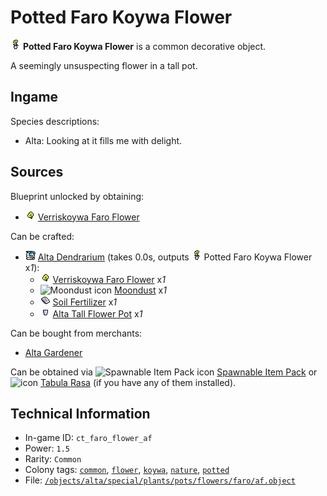 # Potted Faro Koywa Flower

<img src="https://raw.githubusercontent.com/Ceterai/Enternia/main/objects/alta/special/plants/pots/flowers/faro/icon.png" alt="Potted Faro Koywa Flower icon" loading="lazy" width="auto" height="16px"/> **Potted Faro Koywa Flower** is a common decorative object.

A seemingly unsuspecting flower in a tall pot.

## Ingame

Species descriptions:

- Alta: Looking at it fills me with delight.

## Sources

Blueprint unlocked by obtaining:

- <img src="https://raw.githubusercontent.com/Ceterai/Enternia/main/objects/biome/alterash/koywa/flowers/faro/icon.png" alt="Verriskoywa Faro Flower icon" loading="lazy" width="auto" height="16px"/> [Verriskoywa Faro Flower](https://ceterai.github.io/MyEnternia/Wiki/VerriskoywaFaroFlower)

Can be crafted:

- ![ ](https://raw.githubusercontent.com/Ceterai/Enternia/main/objects/alta/crafting/dendrarium/icon.png) [Alta Dendrarium](https://ceterai.github.io/MyEnternia/Wiki/AltaDendrarium) (takes 0.0s, outputs <img src="https://raw.githubusercontent.com/Ceterai/Enternia/main/objects/alta/special/plants/pots/flowers/faro/icon.png" alt="Potted Faro Koywa Flower icon" loading="lazy" width="auto" height="16px"/> Potted Faro Koywa Flower x*1*):
  - <img src="https://raw.githubusercontent.com/Ceterai/Enternia/main/objects/biome/alterash/koywa/flowers/faro/icon.png" alt="Verriskoywa Faro Flower icon" loading="lazy" width="auto" height="16px"/> [Verriskoywa Faro Flower](https://ceterai.github.io/MyEnternia/Wiki/VerriskoywaFaroFlower) x*1*
  - <img src="https://starbounder.org/mediawiki/images/f/fc/Moondust.png" alt="Moondust icon" loading="lazy" width="10px" height="10px"/> [Moondust](https://starbounder.org/Moondust) x*1*
  - <img src="https://raw.githubusercontent.com/Ceterai/Enternia/main/items/active/alta/tools/fertilize/ct_basic_fertilizer.png" alt="Soil Fertilizer icon" loading="lazy" width="auto" height="16px"/> [Soil Fertilizer](https://ceterai.github.io/MyEnternia/Wiki/SoilFertilizer) x*1*
  - <img src="https://raw.githubusercontent.com/Ceterai/Enternia/main/objects/alta/special/tools/pots/tall/icon.png" alt="Alta Tall Flower Pot icon" loading="lazy" width="auto" height="16px"/> [Alta Tall Flower Pot](https://ceterai.github.io/MyEnternia/Wiki/AltaTallFlowerPot) x*1*

Can be bought from merchants:

- [Alta Gardener](https://ceterai.github.io/MyEnternia/Wiki/AltaGardener)

Can be obtained via <img src="https://raw.githubusercontent.com/Silverfeelin/Starbound-SpawnableItemPack/master/interface/sip/iconSmall.png" alt="Spawnable Item Pack icon" width="18" height="14"/> [Spawnable Item Pack](https://steamcommunity.com/sharedfiles/filedetails/?id=733665104) or <img src="https://steamuserimages-a.akamaihd.net/ugc/263843960696222713/3EC9A7C005541F7D577EBCB8C5736B4EFC9973D6/" alt="icon" width="8" height="12"/> [Tabula Rasa](https://community.playstarbound.com/resources/the-tabula-rasa.3222/) (if you have any of them installed).

## Technical Information

- In-game ID: `ct_faro_flower_af`
- Power: `1.5`
- Rarity: `Common`
- Colony tags: [`common`](https://ceterai.github.io/MyEnternia/Wiki/Tags/Common), [`flower`](https://ceterai.github.io/MyEnternia/Wiki/Tags/Flower), [`koywa`](https://ceterai.github.io/MyEnternia/Wiki/Tags/Koywa), [`nature`](https://ceterai.github.io/MyEnternia/Wiki/Tags/Nature), [`potted`](https://ceterai.github.io/MyEnternia/Wiki/Tags/Potted)
- File: [`/objects/alta/special/plants/pots/flowers/faro/af.object`](https://github.com/Ceterai/Enternia/blob/main/objects/alta/special/plants/pots/flowers/faro/af.object)
